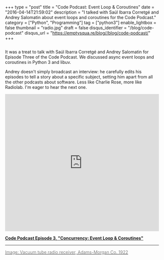 +++
type = "post"
title = "Code Podcast: Event Loop & Coroutines"
date = "2016-04-14T21:59:02"
description = "I talked with Saúl Ibarra Corretgé and Andrey Salomatin about event loops and coroutines for the Code Podcast."
category = ["Python", "Programming"]
tag = ["python3"]
enable_lightbox = false
thumbnail = "radio.jpg"
draft = false
disqus_identifier = "/blog/code-podcast"
disqus_url = "https://emptysqua.re/blog//blog/code-podcast/"
+++

<p><img alt="" src="radio.jpg" /></p>
<p>It was a treat to talk with Saúl Ibarra Corretgé and Andrey Salomatin for Episode Three of the Code Podcast. We discussed async event loops and coroutines in Python 3 and libuv.</p>
<p>Andrey doesn't simply broadcast an interview: he carefully edits his episodes to tell a story about a specific subject, setting him apart from all the other podcasts about software. Less like Charlie Rose, more like Radiolab. I'm eager to hear the next one.</p>
<iframe width="100%" height="450" scrolling="no" frameborder="no" src="https://w.soundcloud.com/player/?url=https%3A//api.soundcloud.com/tracks/259065020&amp;auto_play=false&amp;hide_related=false&amp;show_comments=true&amp;show_user=true&amp;show_reposts=false&amp;visual=true"></iframe>

<p><strong><a href="https://soundcloud.com/podcastcode/3-concurrency-event-loop-coroutines">Code Podcast Episode 3, "Concurrency: Event Loop &amp; Coroutines"</a></strong></p>
<hr />
<p><a href="https://commons.wikimedia.org/wiki/File:Early_1920s_radio_and_horn_speaker.png"><span style="color: gray">Image: Vacuum tube radio receiver, Adams-Morgan Co. 1922</span></a></p>
